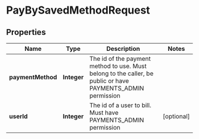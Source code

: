 
# PayBySavedMethodRequest

## Properties
Name | Type | Description | Notes
------------ | ------------- | ------------- | -------------
**paymentMethod** | **Integer** | The id of the payment method to use. Must belong to the caller, be public or have PAYMENTS_ADMIN permission | 
**userId** | **Integer** | The id of a user to bill. Must have PAYMENTS_ADMIN permission |  [optional]



